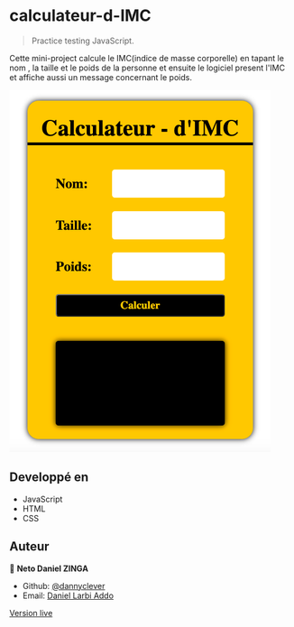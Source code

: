 # calculateur-d-IMC

> Practice testing JavaScript.


 Cette mini-project calcule le IMC(indice de masse corporelle) en tapant le  nom , la taille et le poids de la personne et ensuite le logiciel present l'IMC et affiche aussi un message concernant le poids.

![screenshot](screenshot.png)

## Developpé en

- JavaScript
- HTML
- CSS

## Auteur

👤 **Neto Daniel ZINGA**

- Github: [@dannyclever](https://github.com/dannyclever)
- Email: [Daniel Larbi Addo](danielnzinga5@gmail.com)

[Version live](https://dannyclever.github.io/calculateur-d-IMC/)
